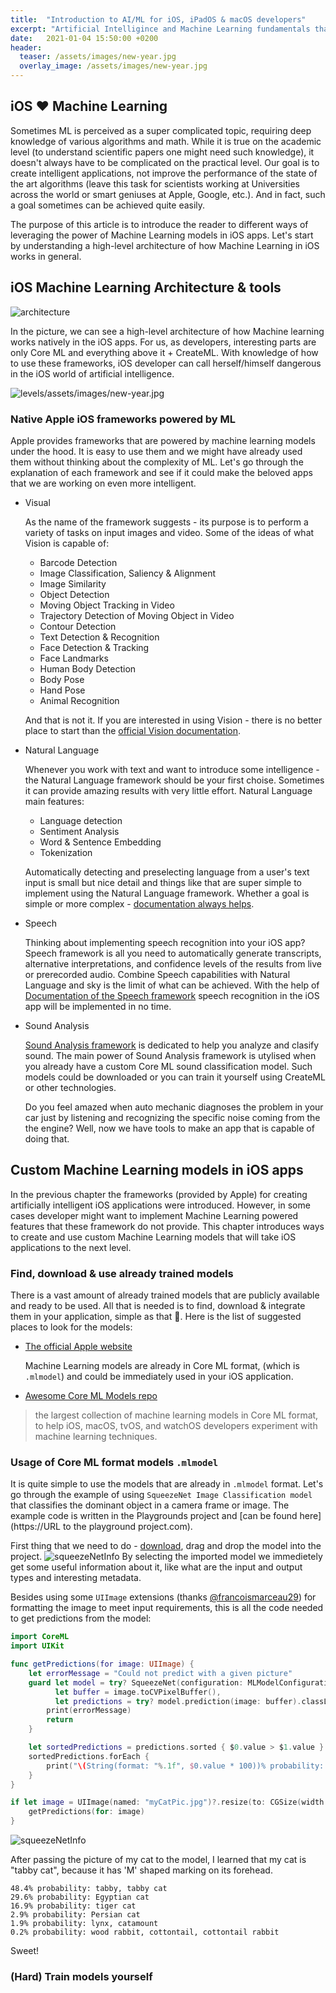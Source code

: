 ```yaml
---
title:  "Introduction to AI/ML for iOS, iPadOS & macOS developers"
excerpt: "Artificial Intelligince and Machine Learning fundamentals that every iOS, iPadOS & macOS developer needs to know"
date:   2021-01-04 15:50:00 +0200
header:
  teaser: /assets/images/new-year.jpg
  overlay_image: /assets/images/new-year.jpg
---
```


## iOS ❤️ Machine Learning

Sometimes ML is perceived as a super complicated topic, requiring deep knowledge of various algorithms and math. While it is true on the academic level (to understand scientific papers one might need such knowledge), it doesn't always have to be complicated on the practical level. Our goal is to create intelligent applications, not improve the performance of the state of the art algorithms (leave this task for scientists working at Universities across the world or smart geniuses at Apple, Google, etc.). And in fact, such a goal sometimes can be achieved quite easily.

The purpose of this article is to introduce the reader to different ways of leveraging the power of Machine Learning models in iOS apps. Let's start by understanding a high-level architecture of how Machine Learning in iOS works in general.

## iOS Machine Learning Architecture & tools

![architecture](https://www.researchgate.net/profile/Alberto_Pacheco3/publication/324728615/figure/fig1/AS:684035428872194@1540098163253/iOS-CoreML-based-Machine-Learning-architecture.ppm)

In the picture, we can see a high-level architecture of how Machine learning works natively in the iOS apps. For us, as developers, interesting parts are only Core ML and everything above it + CreateML. With knowledge of how to use these frameworks, iOS developer can call herself/himself dangerous in the iOS world of artificial intelligence.

![levels](https://i.imgflip.com/4shzs9.jpg)/assets/images/new-year.jpg

### Native Apple iOS frameworks powered by ML

Apple provides frameworks that are powered by machine learning models under the hood. It is easy to use them and we might have already used them without thinking about the complexity of ML. Let's go through the explanation of each framework and see if it could make the beloved apps that we are working on even more intelligent.

- Visual
  
  As the name of the framework suggests - its purpose is to perform a variety of tasks on input images and video. Some of the ideas of what Vision is capable of:
  - Barcode Detection
  - Image Classification, Saliency & Alignment
  - Image Similarity
  - Object Detection
  - Moving Object Tracking in Video
  - Trajectory Detection of Moving Object in Video
  - Contour Detection
  - Text Detection & Recognition
  - Face Detection & Tracking
  - Face Landmarks
  - Human Body Detection
  - Body Pose
  - Hand Pose
  - Animal Recognition
  
  And that is not it. If you are interested in using Vision - there is no better place to start than the [official Vision documentation](https://developer.apple.com/documentation/vision).

- Natural Language
  
  Whenever you work with text and want to introduce some intelligence - the Natural Language framework should be your first choise. Sometimes it can provide amazing results with very little effort. Natural Language main features:
  - Language detection
  - Sentiment Analysis
  - Word & Sentence Embedding
  - Tokenization

  Automatically detecting and preselecting language from a user's text input is small but nice detail and things like that are super simple to implement using the Natural Language framework. Whether a goal is simple or more complex - [documentation always helps](https://developer.apple.com/documentation/naturallanguage).
- Speech
  
  Thinking about implementing speech recognition into your iOS app? Speech framework is all you need to automatically generate transcripts, alternative interpretations, and confidence levels of the results from live or prerecorded audio. Combine Speech capabilities with Natural Language and sky is the limit of what can be achieved. With the help of [Documentation of the Speech framework](https://developer.apple.com/documentation/speech) speech recognition in the iOS app will be implemented in no time.
- Sound Analysis

  [Sound Analysis framework](https://developer.apple.com/documentation/soundanalysis) is dedicated to help you analyze and clasify sound. The main power of Sound Analysis framework is utylised when you already have a custom Core ML sound classification model. Such models could be downloaded or you can train it yourself using CreateML or other technologies. 
  
  Do you feel amazed when auto mechanic diagnoses the problem in your car just by listening and recognizing the specific noise coming from the the engine? Well, now we have tools to make an app that is capable of doing that.

## Custom Machine Learning models in iOS apps

In the previous chapter the frameworks (provided by Apple) for creating artificially intelligent iOS applications were introduced. However, in some cases developer might want to implement Machine Learning powered features that these framework do not provide. This chapter introduces ways to create and use custom Machine Learning models that will take iOS applications to the next level.

### Find, download & use already trained models

There is a vast amount of already trained models that are publicly available and ready to be used. All that is needed is to find, download & integrate them in your application, simple as that 🚀. Here is the list of suggested places to look for the models:

- [The official Apple website](https://developer.apple.com/machine-learning/models/)
  
  Machine Learning models are already in Core ML format, (which is `.mlmodel`) and could be immediately used in your iOS application.

- [Awesome Core ML Models repo](https://github.com/likedan/Awesome-CoreML-Models)

> the largest collection of machine learning models in Core ML format, to help iOS, macOS, tvOS, and watchOS developers experiment with machine learning techniques.

### Usage of Core ML format models `.mlmodel`

It is quite simple to use the models that are already in `.mlmodel` format. Let's go through the example of using `SqueezeNet Image Classification model` that classifies the dominant object in a camera frame or image. The example code is written in the Playgrounds project and [can be found here](https://URL to the playground project.com).

First thing that we need to do - [download](https://ml-assets.apple.com/coreml/models/Image/ObjectDetection/YOLOv3Tiny/YOLOv3Tiny.mlmodel), drag and drop the model into the project.
![squeezeNetInfo](/assets/images/posts/squeezeNetInfo.png)
By selecting the imported model we immedietely get some useful information about it, like what are the input and output types and interesting metadata.

Besides using some `UIImage` extensions (thanks [@francoismarceau29](https://gist.github.com/francoismarceau29/abac55c22f6e440800d1d73d72bf2225#file-uiimage-cvpixelbuffer-swift)) for formatting the image to meet input requirements, this is all the code needed to get predictions from the model:

```swift
import CoreML
import UIKit

func getPredictions(for image: UIImage) {
    let errorMessage = "Could not predict with a given picture"
    guard let model = try? SqueezeNet(configuration: MLModelConfiguration()),
          let buffer = image.toCVPixelBuffer(),
          let predictions = try? model.prediction(image: buffer).classLabelProbs else {
        print(errorMessage)
        return
    }

    let sortedPredictions = predictions.sorted { $0.value > $1.value }
    sortedPredictions.forEach {
        print("\(String(format: "%.1f", $0.value * 100))% probability: \($0.key)")
    }
}

if let image = UIImage(named: "myCatPic.jpg")?.resize(to: CGSize(width: 227, height: 227)) {
    getPredictions(for: image)
}
```

![squeezeNetInfo](/assets/images/posts/myCatPic.jpg)

After passing the picture of my cat to the model, I learned that my cat is "tabby cat", because it has 'M' shaped marking on its forehead.

```
48.4% probability: tabby, tabby cat
29.6% probability: Egyptian cat
16.9% probability: tiger cat
2.9% probability: Persian cat
1.9% probability: lynx, catamount
0.2% probability: wood rabbit, cottontail, cottontail rabbit
```

Sweet!

### (Hard) Train models yourself
